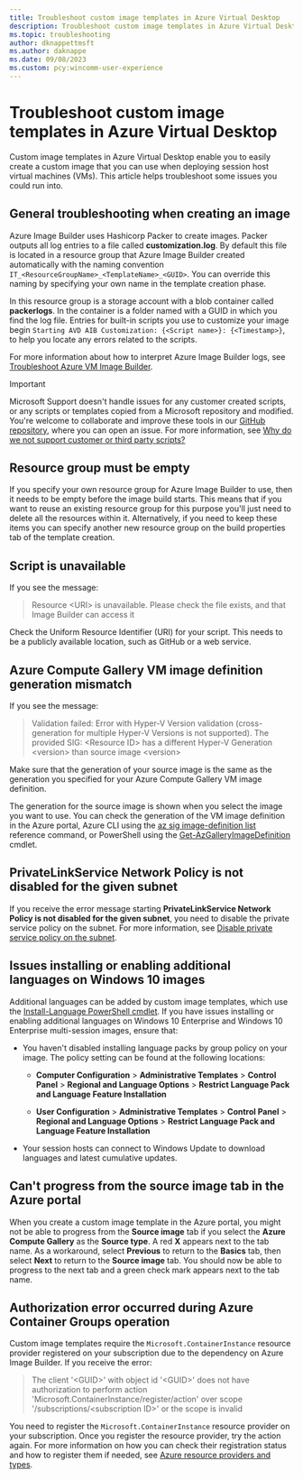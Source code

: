 ```yaml
---
title: Troubleshoot custom image templates in Azure Virtual Desktop
description: Troubleshoot custom image templates in Azure Virtual Desktop.
ms.topic: troubleshooting
author: dknappettmsft
ms.author: daknappe
ms.date: 09/08/2023
ms.custom: pcy:wincomm-user-experience
---
```

# Troubleshoot custom image templates in Azure Virtual Desktop

Custom image templates in Azure Virtual Desktop enable you to easily create a custom image that you can use when deploying session host virtual machines (VMs). This article helps troubleshoot some issues you could run into.

## General troubleshooting when creating an image

Azure Image Builder uses Hashicorp Packer to create images. Packer outputs all log entries to a file called **customization.log**. By default this file is located in a resource group that Azure Image Builder created automatically with the naming convention `IT_<ResourceGroupName>_<TemplateName>_<GUID>`. You can override this naming by specifying your own name in the template creation phase.

In this resource group is a storage account with a blob container called **packerlogs**. In the container is a folder named with a GUID in which you find the log file. Entries for built-in scripts you use to customize your image begin `Starting AVD AIB Customization: {<Script name>}: {<Timestamp>}`, to help you locate any errors related to the scripts.

For more information about how to interpret Azure Image Builder logs, see [Troubleshoot Azure VM Image Builder](/azure/virtual-machines/linux/image-builder-troubleshoot).

> [!IMPORTANT]
> Microsoft Support doesn't handle issues for any customer created scripts, or any scripts or templates copied from a Microsoft repository and modified. You're welcome to collaborate and improve these tools in our [GitHub repository](https://github.com/Azure/RDS-Templates/issues), where you can open an issue. For more information, see [Why do we not support customer or third party scripts?](https://techcommunity.microsoft.com/t5/ask-the-performance-team/help-my-powershell-script-isn-t-working-can-you-fix-it/ba-p/755797)

## Resource group must be empty

If you specify your own resource group for Azure Image Builder to use, then it needs to be empty before the image build starts. This means that if you want to reuse an existing resource group for this purpose you'll just need to delete all the resources within it. Alternatively, if you need to keep these items you can specify another new resource group on the build properties tab of the template creation.

## Script is unavailable

If you see the message:

> Resource \<URI\> is unavailable. Please check the file exists, and that Image Builder can access it

Check the Uniform Resource Identifier (URI) for your script. This needs to be a publicly available location, such as GitHub or a web service.

## Azure Compute Gallery VM image definition generation mismatch

If you see the message:

> Validation failed: Error with Hyper-V Version validation (cross-generation for multiple Hyper-V Versions is not supported). The provided SIG: \<Resource ID\> has a different Hyper-V Generation \<version\> than source image \<version\>

Make sure that the generation of your source image is the same as the generation you specified for your Azure Compute Gallery VM image definition.

The generation for the source image is shown when you select the image you want to use. You can check the generation of the VM image definition in the Azure portal, Azure CLI using the [az sig image-definition list](/cli/azure/sig/image-definition#az-sig-image-definition-list) reference command, or PowerShell using the [Get-AzGalleryImageDefinition](/powershell/module/az.compute/get-azgalleryimagedefinition) cmdlet.

## PrivateLinkService Network Policy is not disabled for the given subnet

If you receive the error message starting **PrivateLinkService Network Policy is not disabled for the given subnet**, you need to disable the private service policy on the subnet. For more information, see [Disable private service policy on the subnet](/azure/virtual-machines/windows/image-builder-vnet#disable-private-service-policy-on-the-subnet).

## Issues installing or enabling additional languages on Windows 10 images

Additional languages can be added by custom image templates, which use the [Install-Language PowerShell cmdlet](/powershell/module/languagepackmanagement/install-language). If you have issues installing or enabling additional languages on Windows 10 Enterprise and Windows 10 Enterprise multi-session images, ensure that:

- You haven't disabled installing language packs by group policy on your image. The policy setting can be found at the following locations:

  - **Computer Configuration** > **Administrative Templates** > **Control Panel** > **Regional and Language Options** > **Restrict Language Pack and Language Feature Installation**

  - **User Configuration** > **Administrative Templates** > **Control Panel** > **Regional and Language Options** > **Restrict Language Pack and Language Feature Installation**

- Your session hosts can connect to Windows Update to download languages and latest cumulative updates.

## Can't progress from the source image tab in the Azure portal

When you create a custom image template in the Azure portal, you might not be able to progress from the **Source image** tab if you select the **Azure Compute Gallery** as the **Source type**. A red **X** appears next to the tab name. As a workaround, select **Previous** to return to the **Basics** tab, then select **Next** to return to the **Source image** tab. You should now be able to progress to the next tab and a green check mark appears next to the tab name.

## Authorization error occurred during Azure Container Groups operation

Custom image templates require the `Microsoft.ContainerInstance` resource provider registered on your subscription due to the dependency on Azure Image Builder. If you receive the error:

> The client '\<GUID\>' with object id '\<GUID\>' does not have authorization to perform action 'Microsoft.ContainerInstance/register/action' over scope '/subscriptions/\<subscription ID\>' or the scope is invalid

You need to register the `Microsoft.ContainerInstance` resource provider on your subscription. Once you register the resource provider, try the action again. For more information on how you can check their registration status and how to register them if needed, see [Azure resource providers and types](/azure/virtual-desktop/../azure-resource-manager/management/resource-providers-and-types).
